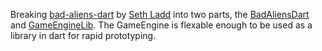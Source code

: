Breaking [bad-aliens-dart](https://github.com/sethladd/bad-aliens-dart) by [Seth Ladd](http://profiles.google.com/sethladd) into two parts, the [BadAliensDart](https://github.com/financeCoding/bad-aliens-dart/tree/master/dart-game-engine-2d/sample/BadAliensDart) and [GameEngineLib](https://github.com/financeCoding/bad-aliens-dart/blob/master/dart-game-engine-2d/src/GameEngine/GameEngineLib.dart). The GameEngine is flexable enough to be used as a library in dart for rapid prototyping.
